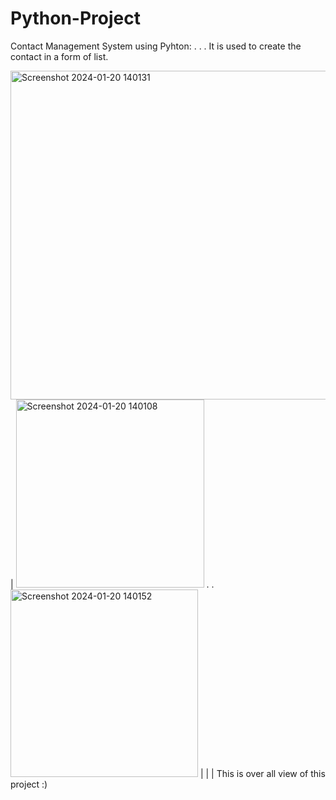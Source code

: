 # Python-Project

Contact Management System using Pyhton:
.
.
.
It is used to create the contact in a form of list.
>>>
<img width="526" alt="Screenshot 2024-01-20 140131" src="https://github.com/UdayKiranReddyuk/Python-Project/assets/112466237/29e63371-3f45-4ef9-9078-e636524796e9">
|
<img width="301" alt="Screenshot 2024-01-20 140108" src="https://github.com/UdayKiranReddyuk/Python-Project/assets/112466237/fc11aab7-39a2-4a2e-8bf1-7c9fe0eedb17">
.
.

<img width="300" alt="Screenshot 2024-01-20 140152" src="https://github.com/UdayKiranReddyuk/Python-Project/assets/112466237/d8e9c29a-933c-4cd1-b529-df8f191c90df">
|
|
|
This is over all view of this project :)




